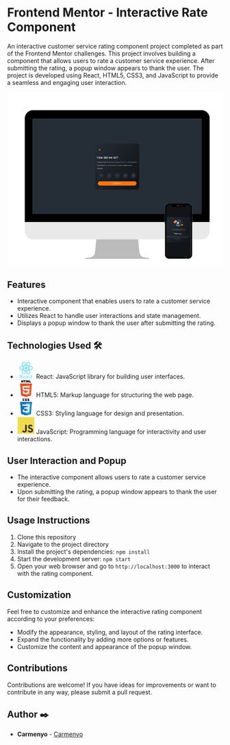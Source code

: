 # Frontend Mentor - Interactive Rate Component 

An interactive customer service rating component project completed as part of the Frontend Mentor challenges. This project involves building a component that allows users to rate a customer service experience. After submitting the rating, a popup window appears to thank the user. The project is developed using React, HTML5, CSS3, and JavaScript to provide a seamless and engaging user interaction.

![Normal](./src/images/Neutral%20Minimal%20Shadow%20Photographer%20Frame%20Mockup%20Pinterest%20Pin.png)

## Features

- Interactive component that enables users to rate a customer service experience.
- Utilizes React to handle user interactions and state management.
- Displays a popup window to thank the user after submitting the rating.

## Technologies Used 🛠️

- <img src="https://raw.githubusercontent.com/devicons/devicon/master/icons/react/react-original-wordmark.svg" alt="react" width="40" height="40"/> React: JavaScript library for building user interfaces.
- <img src="https://raw.githubusercontent.com/devicons/devicon/master/icons/html5/html5-original-wordmark.svg" alt="html5" width="40" height="40"/> HTML5: Markup language for structuring the web page.
- <img src="https://raw.githubusercontent.com/devicons/devicon/master/icons/css3/css3-original-wordmark.svg" alt="css3" width="40" height="40"/> CSS3: Styling language for design and presentation.
- <img src="https://raw.githubusercontent.com/devicons/devicon/master/icons/javascript/javascript-original.svg" alt="javascript" width="40" height="40"/> JavaScript: Programming language for interactivity and user interactions.

## User Interaction and Popup

- The interactive component allows users to rate a customer service experience.
- Upon submitting the rating, a popup window appears to thank the user for their feedback.

## Usage Instructions

1. Clone this repository
2. Navigate to the project directory
3. Install the project's dependencies: `npm install`
4. Start the development server: `npm start`
5. Open your web browser and go to `http://localhost:3000` to interact with the rating component.

## Customization

Feel free to customize and enhance the interactive rating component according to your preferences:

- Modify the appearance, styling, and layout of the rating interface.
- Expand the functionality by adding more options or features.
- Customize the content and appearance of the popup window.

## Contributions

Contributions are welcome! If you have ideas for improvements or want to contribute in any way, please submit a pull request.

## Author ✒️

- **Carmenyo** - [Carmenyo](https://github.com/carmenyo)
